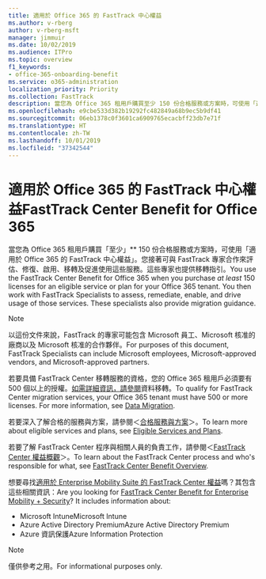 ```yaml
---
title: 適用於 Office 365 的 FastTrack 中心權益
ms.author: v-rberg
author: v-rberg-msft
manager: jimmuir
ms.date: 10/02/2019
ms.audience: ITPro
ms.topic: overview
f1_keywords:
- office-365-onboarding-benefit
ms.service: o365-administration
localization_priority: Priority
ms.collection: FastTrack
description: 當您為 Office 365 租用戶購買至少 150 份合格服務或方案時，可使用「適用於 Office 365 的 FastTrack 中心權益」。您接著可與 FastTrack 專家合作來評估、修復、啟用、移轉及促進使用這些服務。這些專家也提供移轉指引。
ms.openlocfilehash: e9cbe533d382b19292fc482849a68b9ec5b9df41
ms.sourcegitcommit: 06eb1378c0f3601ca6909765ecacbff23db7e71f
ms.translationtype: HT
ms.contentlocale: zh-TW
ms.lasthandoff: 10/01/2019
ms.locfileid: "37342544"
---
```

# <a name="fasttrack-center-benefit-for-office-365"></a><span data-ttu-id="a6ced-105">適用於 Office 365 的 FastTrack 中心權益</span><span class="sxs-lookup"><span data-stu-id="a6ced-105">FastTrack Center Benefit for Office 365</span></span>

<span data-ttu-id="a6ced-p102">當您為 Office 365 租用戶購買「至少」\*\* 150 份合格服務或方案時，可使用「適用於 Office 365 的 FastTrack 中心權益」。您接著可與 FastTrack 專家合作來評估、修復、啟用、移轉及促進使用這些服務。這些專家也提供移轉指引。</span><span class="sxs-lookup"><span data-stu-id="a6ced-p102">You use the FastTrack Center Benefit for Office 365 when you purchase  *at least*  150 licenses for an eligible service or plan for your Office 365 tenant. You then work with FastTrack Specialists to assess, remediate, enable, and drive usage of those services. These specialists also provide migration guidance.</span></span> 
  
> [!NOTE]
> <span data-ttu-id="a6ced-109">以這份文件來說，FastTrack 的專家可能包含 Microsoft 員工、Microsoft 核准的廠商以及 Microsoft 核准的合作夥伴。</span><span class="sxs-lookup"><span data-stu-id="a6ced-109">For purposes of this document, FastTrack Specialists can include Microsoft employees, Microsoft-approved vendors, and Microsoft-approved partners.</span></span> 
  
<span data-ttu-id="a6ced-p103">若要具備 FastTrack Center 移轉服務的資格，您的 Office 365 租用戶必須要有 500 個以上的授權。[如需詳細資訊，請參閱](O365-data-migration.md)資料移轉。</span><span class="sxs-lookup"><span data-stu-id="a6ced-p103">To qualify for FastTrack Center migration services, your Office 365 tenant must have 500 or more licenses. For more information, see [Data Migration](O365-data-migration.md).</span></span>
  
<span data-ttu-id="a6ced-112">若要深入了解合格的服務與方案，請參閱＜[合格服務與方案](M365-eligible-services-and-plans.md)＞。</span><span class="sxs-lookup"><span data-stu-id="a6ced-112">To learn more about eligible services and plans, see [Eligible Services and Plans](M365-eligible-services-and-plans.md).</span></span>
  
<span data-ttu-id="a6ced-113">若要了解 FastTrack Center 程序與相關人員的負責工作，請參閱＜[FastTrack Center 權益概觀](O365-fasttrack-benefit-overview.md)＞。</span><span class="sxs-lookup"><span data-stu-id="a6ced-113">To learn about the FastTrack Center process and who's responsible for what, see [FastTrack Center Benefit Overview](O365-fasttrack-benefit-overview.md).</span></span>
  
<span data-ttu-id="a6ced-p104">想要尋找[適用於 Enterprise Mobility Suite 的 FastTrack Center 權益](EMS-fasttrack-benefit-for-EMS.md)嗎？其包含這些相關資訊：</span><span class="sxs-lookup"><span data-stu-id="a6ced-p104">Are you looking for [FastTrack Center Benefit for Enterprise Mobility + Security](EMS-fasttrack-benefit-for-EMS.md)? It includes information about:</span></span>
  
- <span data-ttu-id="a6ced-116">Microsoft Intune</span><span class="sxs-lookup"><span data-stu-id="a6ced-116">Microsoft Intune</span></span>    
- <span data-ttu-id="a6ced-117">Azure Active Directory Premium</span><span class="sxs-lookup"><span data-stu-id="a6ced-117">Azure Active Directory Premium</span></span> 
- <span data-ttu-id="a6ced-118">Azure 資訊保護</span><span class="sxs-lookup"><span data-stu-id="a6ced-118">Azure Information Protection</span></span>
    
> [!NOTE]
> <span data-ttu-id="a6ced-119">僅供參考之用。</span><span class="sxs-lookup"><span data-stu-id="a6ced-119">For informational purposes only.</span></span> 
